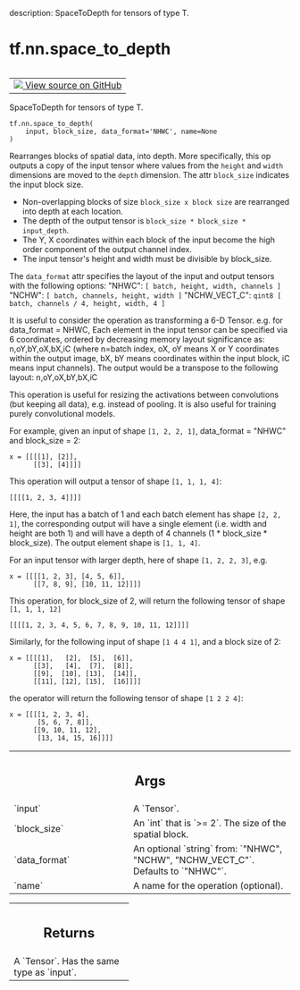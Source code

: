 description: SpaceToDepth for tensors of type T.

<div itemscope itemtype="http://developers.google.com/ReferenceObject">
<meta itemprop="name" content="tf.nn.space_to_depth" />
<meta itemprop="path" content="Stable" />
</div>

# tf.nn.space_to_depth

<!-- Insert buttons and diff -->

<table class="tfo-notebook-buttons tfo-api nocontent" align="left">
<td>
  <a target="_blank" href="https://github.com/tensorflow/tensorflow/blob/r2.2/tensorflow/python/ops/array_ops.py#L3693-L3695">
    <img src="https://www.tensorflow.org/images/GitHub-Mark-32px.png" />
    View source on GitHub
  </a>
</td>
</table>



SpaceToDepth for tensors of type T.

<pre class="devsite-click-to-copy prettyprint lang-py tfo-signature-link">
<code>tf.nn.space_to_depth(
    input, block_size, data_format='NHWC', name=None
)
</code></pre>



<!-- Placeholder for "Used in" -->

Rearranges blocks of spatial data, into depth. More specifically,
this op outputs a copy of the input tensor where values from the `height`
and `width` dimensions are moved to the `depth` dimension.
The attr `block_size` indicates the input block size.

  * Non-overlapping blocks of size `block_size x block size` are rearranged
    into depth at each location.
  * The depth of the output tensor is `block_size * block_size * input_depth`.
  * The Y, X coordinates within each block of the input become the high order
    component of the output channel index.
  * The input tensor's height and width must be divisible by block_size.

The `data_format` attr specifies the layout of the input and output tensors
with the following options:
  "NHWC": `[ batch, height, width, channels ]`
  "NCHW": `[ batch, channels, height, width ]`
  "NCHW_VECT_C":
      `qint8 [ batch, channels / 4, height, width, 4 ]`

It is useful to consider the operation as transforming a 6-D Tensor.
e.g. for data_format = NHWC,
     Each element in the input tensor can be specified via 6 coordinates,
     ordered by decreasing memory layout significance as:
     n,oY,bY,oX,bX,iC  (where n=batch index, oX, oY means X or Y coordinates
                        within the output image, bX, bY means coordinates
                        within the input block, iC means input channels).
     The output would be a transpose to the following layout:
     n,oY,oX,bY,bX,iC

This operation is useful for resizing the activations between convolutions
(but keeping all data), e.g. instead of pooling. It is also useful for training
purely convolutional models.

For example, given an input of shape `[1, 2, 2, 1]`, data_format = "NHWC" and
block_size = 2:

```
x = [[[[1], [2]],
      [[3], [4]]]]
```

This operation will output a tensor of shape `[1, 1, 1, 4]`:

```
[[[[1, 2, 3, 4]]]]
```

Here, the input has a batch of 1 and each batch element has shape `[2, 2, 1]`,
the corresponding output will have a single element (i.e. width and height are
both 1) and will have a depth of 4 channels (1 * block_size * block_size).
The output element shape is `[1, 1, 4]`.

For an input tensor with larger depth, here of shape `[1, 2, 2, 3]`, e.g.

```
x = [[[[1, 2, 3], [4, 5, 6]],
      [[7, 8, 9], [10, 11, 12]]]]
```

This operation, for block_size of 2, will return the following tensor of shape
`[1, 1, 1, 12]`

```
[[[[1, 2, 3, 4, 5, 6, 7, 8, 9, 10, 11, 12]]]]
```

Similarly, for the following input of shape `[1 4 4 1]`, and a block size of 2:

```
x = [[[[1],   [2],  [5],  [6]],
      [[3],   [4],  [7],  [8]],
      [[9],  [10], [13],  [14]],
      [[11], [12], [15],  [16]]]]
```

the operator will return the following tensor of shape `[1 2 2 4]`:

```
x = [[[[1, 2, 3, 4],
       [5, 6, 7, 8]],
      [[9, 10, 11, 12],
       [13, 14, 15, 16]]]]
```

<!-- Tabular view -->
 <table class="responsive fixed orange">
<colgroup><col width="214px"><col></colgroup>
<tr><th colspan="2"><h2 class="add-link">Args</h2></th></tr>

<tr>
<td>
`input`
</td>
<td>
A `Tensor`.
</td>
</tr><tr>
<td>
`block_size`
</td>
<td>
An `int` that is `>= 2`. The size of the spatial block.
</td>
</tr><tr>
<td>
`data_format`
</td>
<td>
An optional `string` from: `"NHWC", "NCHW", "NCHW_VECT_C"`. Defaults to `"NHWC"`.
</td>
</tr><tr>
<td>
`name`
</td>
<td>
A name for the operation (optional).
</td>
</tr>
</table>



<!-- Tabular view -->
 <table class="responsive fixed orange">
<colgroup><col width="214px"><col></colgroup>
<tr><th colspan="2"><h2 class="add-link">Returns</h2></th></tr>
<tr class="alt">
<td colspan="2">
A `Tensor`. Has the same type as `input`.
</td>
</tr>

</table>

